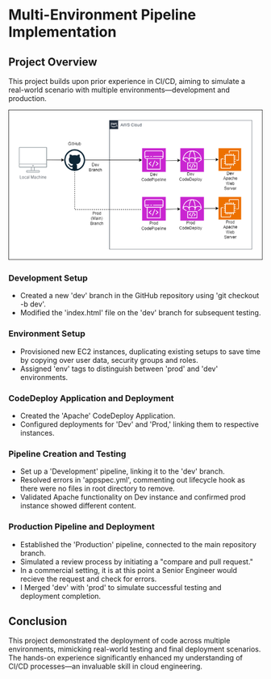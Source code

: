# Multi-Environment Pipeline Implementation

## Project Overview

This project builds upon prior experience in CI/CD, aiming to simulate a real-world scenario with multiple environments—development and production. 

![Project Diagram](https://github.com/LeeDrew86/AWS-Projects/blob/main/Multi-Environment%20Pipeline/CICD%20Project.drawio.png)

### Development Setup

- Created a new 'dev' branch in the GitHub repository using 'git checkout -b dev'.
- Modified the 'index.html' file on the 'dev' branch for subsequent testing.

### Environment Setup

- Provisioned new EC2 instances, duplicating existing setups to save time by copying over user data, security groups and roles.
- Assigned 'env' tags to distinguish between 'prod' and 'dev' environments.

### CodeDeploy Application and Deployment

- Created the 'Apache' CodeDeploy Application.
- Configured deployments for 'Dev' and 'Prod,' linking them to respective instances.

### Pipeline Creation and Testing

- Set up a 'Development' pipeline, linking it to the 'dev' branch.
- Resolved errors in 'appspec.yml', commenting out lifecycle hook as there were no files in root directory to remove.
- Validated Apache functionality on Dev instance and confirmed prod instance showed different content.

### Production Pipeline and Deployment

- Established the 'Production' pipeline, connected to the main repository branch.
- Simulated a review process by initiating a "compare and pull request."
- In a commercial setting, it is at this point a Senior Engineer would recieve the request and check for errors.
- I Merged 'dev' with 'prod' to simulate successful testing and deployment completion.

## Conclusion

This project demonstrated the deployment of code across multiple environments, mimicking real-world testing and final deployment scenarios. The hands-on experience significantly enhanced my understanding of CI/CD processes—an invaluable skill in cloud engineering.
